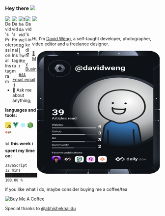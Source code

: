 ### Hey there <img src="https://media.giphy.com/media/hvRJCLFzcasrR4ia7z/giphy.gif" width="25px">
<a href="https://www.instagram.com/davidwengpro/">
  <img align="left" alt="David's Professional Instagram" width="22px" src="https://raw.githubusercontent.com/hussainweb/hussainweb/main/icons/instagram.png" />
</a>
<a href="https://www.instagram.com/thedavidweng/">
  <img align="left" alt="David's Personal Instagram" width="22px" src="https://raw.githubusercontent.com/hussainweb/hussainweb/main/icons/instagram.png" />
</a>
<a href="https://twitter.com/thedavidweng">
  <img align="left" alt="thedavidweng | Twitter" width="22px" src="https://raw.githubusercontent.com/peterthehan/peterthehan/master/assets/twitter.svg" />
</a>
<a href="https://www.linkedin.com/in/thedavidweng/">
  <img align="left" alt="David's LinkedIN" width="22px" src="https://raw.githubusercontent.com/peterthehan/peterthehan/master/assets/linkedin.svg" />
</a>

![](https://visitor-badge.glitch.me/badge?page_id=thedavidweng.thedavidweng)

<br />

Hi, I'm [David Weng](https://davidweng.tk/), a self-taught developer, photographer, video editor and a freelance designer.


<a href="https://app.daily.dev/davidweng"><img align="right" alt="David Weng's Dev Card" src="https://github.com/thedavidweng/thedavidweng/blob/master/devcard.svg" width="400" height="400" />
  
- 💼 My Business Email [email](mailto:mail@davidweng.tk) :)
- 💬 Ask me about anything;

**languages and tools:**  

<code><img height="20" src="https://raw.githubusercontent.com/github/explore/80688e429a7d4ef2fca1e82350fe8e3517d3494d/topics/javascript/javascript.png"></code>
<code><img height="20" src="https://raw.githubusercontent.com/github/explore/80688e429a7d4ef2fca1e82350fe8e3517d3494d/topics/vue/vue.png"></code>
<code><img height="20" src="https://raw.githubusercontent.com/github/explore/80688e429a7d4ef2fca1e82350fe8e3517d3494d/topics/react/react.png"></code>
<code><img height="20" src="https://raw.githubusercontent.com/github/explore/80688e429a7d4ef2fca1e82350fe8e3517d3494d/topics/nodejs/nodejs.png"></code>
<code><img height="20" src="https://raw.githubusercontent.com/github/explore/80688e429a7d4ef2fca1e82350fe8e3517d3494d/topics/git/git.png"></code>

📊 **this week i spent my time on:**
<!--START_SECTION:waka-->

```text
JavaScript   12 mins         █████████████████████████   100.00 %
```

<!--END_SECTION:waka-->

if you like what i do, maybe consider buying me a coffee/tea

<a href="https://www.buymeacoffee.com/thedavidweng" target="_blank"><img src="https://cdn.buymeacoffee.com/buttons/v2/default-red.png" alt="Buy Me A Coffee" width="150" ></a>

Special thanks to [@abhisheknaiidu](https://github.com/abhisheknaiidu)
